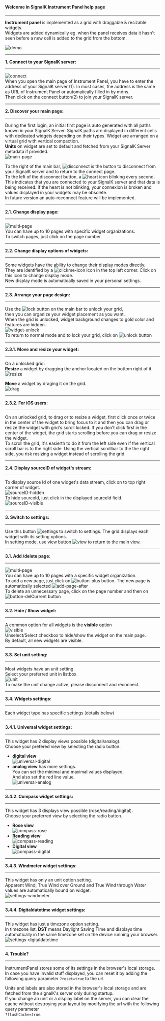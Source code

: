 <style
  type="text/css">
  img[src*="#maxwidth"] {
    max-width: 100%;
  }
</style>
#### Welcome in SignalK Instrument Panel help page
___
**Instrument panel** is implemented as a grid with draggable &amp; resizable widgets.  
Widgets are added dynamically eg.
 when the panel receives data it hasn't seen before a new cell is added to the grid from the bottom.  

![demo](./dist/help/main-page.png#maxwidth)
___
**1. Connect to your SignalK server:**  
___
![connect](./dist/help/connect.png#maxwidth)  
When you open the main page of Instrument Panel,
 you have to enter the address of your SignalK server (1).
 In most cases, the address is the same as URL of Instrument Panel or automatically filled in by mdns.  
Then click on the connect button(2) to join your SignalK server.  
___
**2. Discover your main page:**  
___
During the first login, an initial first page is auto generated with all paths known in your SignalK Server.
SignalK paths are displayed in different cells with dedicated widgets depending on their types.
Widget are arranged on a virtual grid with vertical compaction.  
**Units** on widget are set to default and fetched from your SignalK Server metadata if provided.  
![main-page](./dist/help/main-page-default.png#maxwidth)  
  
To the right of the main bar, ![disconnect](./dist/help/disconnect-icon.png) is the button
 to disconnect from your SignalK server and to return to the connect page.  
To the left of the disconnect button, a ![heart](./dist/help/heartbeat-icon.png) icon blinking every second.
 This indicates that you are connected to your SignalK server and that data is being received.
 If the heart is not blinking, your connexion is broken and values displayed in your widgets may be obsolete.  
In future version an auto-reconnect feature will be implemented.  
___
**2.1. Change display page:**  
___
![multi-page](./dist/help/multi-page.png#maxwidth)  
You can have up to 10 pages with specific widget organizations.  
To switch pages, just click on the page number.  
___
**2.2. Change display options of widgets:**  
___
Some widgets have the ability to change their display modes directly.  
They are identified by a ![clickme-icon](./dist/help/clickme-icon.png) icon in the top left corner.
 Click on this icon to change display mode.  
New display mode is automatically saved in your personal settings.  
___
**2.3. Arrange your page design:**  
___
Use the ![lock](./dist/help/button-lock.png) button on the main bar to unlock your grid,  
then you can organize your widget placement as you want.  
When the grid is unlocked, widget background changes to gold color and features are hidden.  
![widget-unlock](./dist/help/widget-gold.png#maxwidth)  
To return to normal mode and to lock your grid, click on ![unlock](./dist/help/button-unlock.png) button  
___
**2.3.1. Move and resize your widget:**  
___
On a unlocked grid:  
**Resize** a widget by dragging the anchor located on the bottom right of it.  
![resize](./dist/help/widget-resize.png#maxwidth)  
  
**Move** a widget by draging it on the grid.  
![drag](./dist/help/widget-drag.png#maxwidth)  
___
**2.3.2. For iOS users:**  
___
On an unlocked grid, to drag or to resize a widget,
 first click once or twice in the center of the widget
 to bring focus to it and then you can drag or resize the widget with grid's scroll locked.
 If you don't click first in the center of the widget,
 the grid starts scrolling before you can drag or resize the widget.  
To scroll the grid, it's easierth to do it from the left side even
 if the vertical scroll bar is to the right side.
 Using the vertical scrollbar to the the right side,
 you risk resizing a widget instead of scrolling the grid.  
___
**2.4. Display sourceID of widget's stream:**  
___
To display source Id of one widget's data stream,
 click on to top right corner of widget.  
![sourceID-hidden](./dist/help/widget-sourceID-hidden.png#maxwidth)  
To hide sourceId, just click in the displayed sourceId field.  
![sourceID-visible](./dist/help/widget-sourceID-visible.png#maxwidth)  
___
**3. Switch to settings:**  
___
Use this button ![settings](./dist/help/settings-icon.png) to switch to settings.
 The grid displays each widget with its setting options.  
In setting mode, use view button ![view](./dist/help/view-icon.png) to return to the main view.  
___
**3.1. Add /delete page:**  
___
![multi-page](./dist/help/add-page-before.png#maxwidth)  
You can have up to 10 pages with a specific widget organization.  
To add a new page, just click on ![button-plus](./dist/help/button-plus.png) button.
 The new page is automatically selected ![add-page-after](./dist/help/add-page-after.png#maxwidth)  
To delete an unnecessary page, click on the page number and
 then on ![button-delCurrent](./dist/help/button-delCurrent.png) button  
___
**3.2. Hide / Show widget:**  
___
A common option for all widgets is the **visible** option  
![visible](./dist/help/widget-settings-visible.png#maxwidth)  
Unselect/Select checkbox to hide/show the widget on the main page.  
By default, all new widgets are visible.  
___
**3.3. Set unit setting:**  
___
Most widgets have an unit setting.  
Select your preferred unit in listbox.  
![unit](./dist/help/widget-settingUnit.png#maxwidth)  
To make the unit change active, please disconnect and reconnect.  
___
**3.4. Widgets settings:**  
___
Each widget type has specific settings (details below)  
___
**3.4.1. Universal widget settings:**  
___
This widget has 2 display views possible (digital/analog).  
Choose your prefered view by selecting the radio button.  
- **digital view**  
![universal-digital](./dist/help/widget-settings-digital.png#maxwidth)  
- **analog view** has more settings.  
You can set the minimal and maximal values displayed.  
And also set the red line value.  
![universal-analog](./dist/help/widget-settings-analog.png#maxwidth)  
___
**3.4.2. Compass widget settings:**  
___
This widget has 3 displays view possible (rose/reading/digital).  
Choose your preferred view by selecting the radio button.  
- **Rose view**  
![compass-rose](./dist/help/widget-settings-compass-rose.png#maxwidth)  
- **Reading view**  
![compass-reading](./dist/help/widget-settings-compass-reading.png#maxwidth)  
- **Digital view**  
![compass-digital](./dist/help/widget-settings-compass-digital.png#maxwidth)  
___
**3.4.3. Windmeter widget settings:**  
___
This widget has only an unit option setting.  
Apparent Wind, True Wind over Ground and True Wind through Water values are automatically bound on widget.  
![settings-windmeter](./dist/help/widget-settings-windmeter.png#maxwidth)  
___
**3.4.4. Digitaldatetime widget settings:**  
___
This widget has just a timezone option setting.  
In timezone list, **DST** means Daylight Saving Time and displays time automatically in the same timezone
 set on the device running your browser.  
![settings-digitaldatetime](./dist/help/widget-settings-digitaldatetime.png#maxwidth)  
___
**4. Trouble?**  
___
InstrumentPanel stores some of its settings in the browser's local storage.  
In case you have invalid stuff displayed, you can reset it
 by adding the following query parameter `?reset=true` to the url.  
  
Units and labels are also stored in the browser's local storage and
 are fetched from the signalK's server only during startup.  
If you change an unit or a display label on the server,
 you can clear the cache without destroying your layout
 by modifying the url with the following query parameter  
 `?flushCache=true`.  
